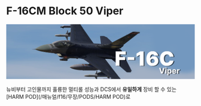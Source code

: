 # F-16CM Block 50 Viper
![](https://github.com/dcs-c/dcs-c.github.io/blob/main/docs/%EB%A7%A4%EB%89%B4%EC%96%BC/f16/images/F16_amraam2.png?raw=true)


뉴비부터 고인물까지 휼륭한 멀티롤 성능과 DCS에서 **유일하게** 장비 할 수 있는 [HARM POD](/매뉴얼/f16/무장/PODS/HARM POD)로



